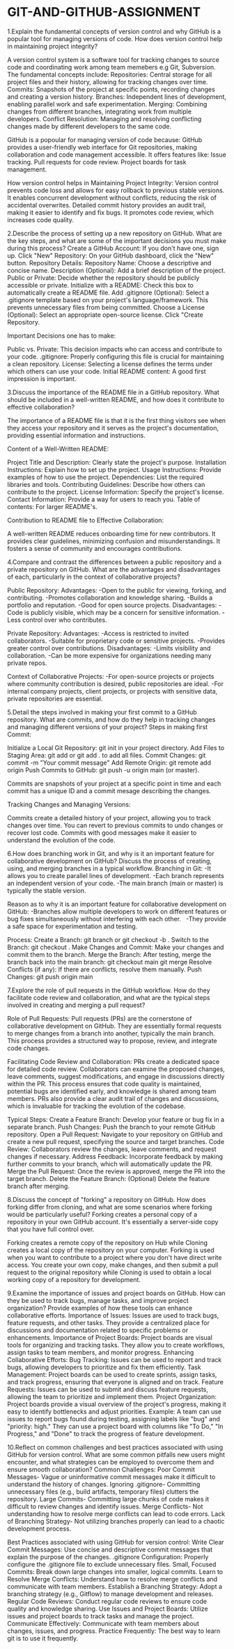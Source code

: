 # GIT-AND-GITHUB-ASSIGNMENT
1.Explain the fundamental concepts of version control and why GitHub is a popular tool for managing versions of code. How does version control help in maintaining project integrity?

A version control system is a software tool for tracking changes to source code and coordinating work among team memebers e.g Git, Subversion.
The fundamental concepts include:
Repositories: Central storage for all project files and their history, allowing for tracking changes over time.
Commits: Snapshots of the project at specific points, recording changes and creating a version history.
Branches: Independent lines of development, enabling parallel work and safe experimentation.
Merging: Combining changes from different branches, integrating work from multiple developers.
Conflict Resolution: Managing and resolving conflicting changes made by different developers to the same code.

GitHub is a popoular for managing version of code because:
GitHub provides a user-friendly web interface for Git repositories, making collaboration and code management accessible.
It offers features like:
Issue tracking.
Pull requests for code review.
Project boards for task management.

How version control helps in Maintaining Project Integrity:
Version control prevents code loss and allows for easy rollback to previous stable versions.
It enables concurrent development without conflicts, reducing the risk of accidental overwrites.
Detailed commit history provides an audit trail, making it easier to identify and fix bugs.
It promotes code review, which increases code quality.

2.Describe the process of setting up a new repository on GitHub. What are the key steps, and what are some of the important decisions you must make during this process?
Create a GitHub Account: If you don't have one, sign up.
Click "New" Repository: On your GitHub dashboard, click the "New" button.
Repository Details:
Repository Name: Choose a descriptive and concise name.
Description (Optional): Add a brief description of the project.
Public or Private: Decide whether the repository should be publicly accessible or private.
Initialize with a README: Check this box to automatically create a README file.
Add .gitignore (Optional): Select a .gitignore template based on your project's language/framework. This prevents unnecessary files from being committed.
Choose a License (Optional): Select an appropriate open-source license.
Click "Create Repository.

Important Decisions one has to make:

Public vs. Private: This decision impacts who can access and contribute to your code.
.gitignore: Properly configuring this file is crucial for maintaining a clean repository.
License: Selecting a license defines the terms under which others can use your code.
Initial README content: A good first impression is important.

3.Discuss the importance of the README file in a GitHub repository. What should be included in a well-written README, and how does it contribute to effective collaboration?

The importance of a README file is that it is the first thing visitors see when they access your repository and it serves as the project's documentation, providing essential information and instructions.

Content of a Well-Written README:

Project Title and Description: Clearly state the project's purpose.
Installation Instructions: Explain how to set up the project.
Usage Instructions: Provide examples of how to use the project.
Dependencies: List the required libraries and tools.
Contributing Guidelines: Describe how others can contribute to the project.
License Information: Specify the project's license.
Contact Information: Provide a way for users to reach you.
Table of contents: For larger README's.

Contribution to README file to Effective Collaboration:

A well-written README reduces onboarding time for new contributors.
It provides clear guidelines, minimizing confusion and misunderstandings.
It fosters a sense of community and encourages contributions.

4.Compare and contrast the differences between a public repository and a private repository on GitHub. What are the advantages and disadvantages of each, particularly in the context of collaborative projects?

Public Repository:
Advantages:
-Open to the public for viewing, forking, and contributing.
-Promotes collaboration and knowledge sharing.
-Builds a portfolio and reputation.
-Good for open source projects.
Disadvantages:
-Code is publicly visible, which may be a concern for sensitive information.
-Less control over who contributes.

Private Repository:
Advantages:
-Access is restricted to invited collaborators.
-Suitable for proprietary code or sensitive projects.
-Provides greater control over contributions.
Disadvantages:
-Limits visibility and collaboration.
-Can be more expensive for organizations needing many private repos.

Context of Collaborative Projects:
-For open-source projects or projects where community contribution is desired, public repositories are ideal.
-For internal company projects, client projects, or projects with sensitive data, private repositories are essential.

5.Detail the steps involved in making your first commit to a GitHub repository. What are commits, and how do they help in tracking changes and managing different versions of your project?
Steps in making first Commit: 

Initialize a Local Git Repository: git init in your project directory.
Add Files to Staging Area: git add <filename> or git add . to add all files.
Commit Changes: git commit -m "Your commit message"
Add Remote Origin: git remote add origin <repository URL>
Push Commits to GitHub: git push -u origin main (or master).

Commits are snapshots of your project at a specific point in time and each commit has a unique ID and a commit mesage describing the changes.

Tracking Changes and Managing Versions:

Commits create a detailed history of your project, allowing you to track changes over time.
You can revert to previous commits to undo changes or recover lost code.
Commits with good messages make it easier to understand the evolution of the code.

6.How does branching work in Git, and why is it an important feature for collaborative development on GitHub? Discuss the process of creating, using, and merging branches in a typical workflow.
Branching in Git:
-It allows you to create parallel lines of development.
-Each branch represents an independent version of your code.
-The main branch (main or master) is typically the stable version.

Reason as to why it is an important feature for collaborative development on GitHub:
-Branches allow multiple developers to work on different features or bug fixes simultaneously without interfering with each other.   
-They provide a safe space for experimentation and testing.

Process:
Create a Branch: git branch <branch name> or git checkout -b <branch name>.
Switch to the Branch: git checkout <branch name>.
Make Changes and Commit: Make your changes and commit them to the branch.
Merge the Branch: After testing, merge the branch back into the main branch:
git checkout main
git merge <branch name>
Resolve Conflicts (if any): If there are conflicts, resolve them manually.
Push Changes: git push origin main

7.Explore the role of pull requests in the GitHub workflow. How do they facilitate code review and collaboration, and what are the typical steps involved in creating and merging a pull request?

Role of Pull Requests:
Pull requests (PRs) are the cornerstone of collaborative development on GitHub. They are essentially formal requests to merge changes from a branch into another, typically the main branch. This process provides a structured way to propose, review, and integrate code changes.

Facilitating Code Review and Collaboration:
PRs create a dedicated space for detailed code review. Collaborators can examine the proposed changes, leave comments, suggest modifications, and engage in discussions directly within the PR.
This process ensures that code quality is maintained, potential bugs are identified early, and knowledge is shared among team members.
PRs also provide a clear audit trail of changes and discussions, which is invaluable for tracking the evolution of the codebase.

Typical Steps:
Create a Feature Branch: Develop your feature or bug fix in a separate branch.
Push Changes: Push the branch to your remote GitHub repository.
Open a Pull Request: Navigate to your repository on GitHub and create a new pull request, specifying the source and target branches.
Code Review: Collaborators review the changes, leave comments, and request changes if necessary.
Address Feedback: Incorporate feedback by making further commits to your branch, which will automatically update the PR.
Merge the Pull Request: Once the review is approved, merge the PR into the target branch.
Delete the Feature Branch: (Optional) Delete the feature branch after merging.

8.Discuss the concept of "forking" a repository on GitHub. How does forking differ from cloning, and what are some scenarios where forking would be particularly useful?
Forking creates a personal copy of a repository in your own GitHub account. It's essentially a server-side copy that you have full control over.

Forking creates a remote copy of the repository on Hub while Cloning creates a local copy of the repository on your computer.
Forking is used when you want to contribute to a project where you don't have direct write access. You create your own copy, make changes, and then submit a pull request to the original repository while Cloning is used to obtain a local working copy of a repository for development. 

9.Examine the importance of issues and project boards on GitHub. How can they be used to track bugs, manage tasks, and improve project organization? Provide examples of how these tools can enhance collaborative efforts.
Importance of Issues:
Issues are used to track bugs, feature requests, and other tasks. They provide a centralized place for discussions and documentation related to specific problems or enhancements.
Importance of Project Boards:
Project boards are visual tools for organizing and tracking tasks. They allow you to create workflows, assign tasks to team members, and monitor progress.
Enhancing Collaborative Efforts:
Bug Tracking: Issues can be used to report and track bugs, allowing developers to prioritize and fix them efficiently.
Task Management: Project boards can be used to create sprints, assign tasks, and track progress, ensuring that everyone is aligned and on track.
Feature Requests: Issues can be used to submit and discuss feature requests, allowing the team to prioritize and implement them.
Project Organization: Project boards provide a visual overview of the project's progress, making it easy to identify bottlenecks and adjust priorities.
Example:
A team can use issues to report bugs found during testing, assigning labels like "bug" and "priority: high."
They can use a project board with columns like "To Do," "In Progress," and "Done" to track the progress of feature development.

10.Reflect on common challenges and best practices associated with using GitHub for version control. What are some common pitfalls new users might encounter, and what strategies can be employed to overcome them and ensure smooth collaboration?
Common Challenges: 
Poor Commit Messages- Vague or uninformative commit messages make it difficult to understand the history of changes.
Ignoring .gitignore- Committing unnecessary files (e.g., build artifacts, temporary files) clutters the repository.
Large Commits- Committing large chunks of code makes it difficult to review changes and identify issues.
Merge Conflicts- Not understanding how to resolve merge conflicts can lead to code errors.
Lack of Branching Strategy- Not utilizing branches properly can lead to a chaotic development process.

Best Practices associated with using GitHub for version control:
Write Clear Commit Messages: Use concise and descriptive commit messages that explain the purpose of the changes.
.gitignore Configuration: Properly configure the .gitignore file to exclude unnecessary files.
Small, Focused Commits: Break down large changes into smaller, logical commits.
Learn to Resolve Merge Conflicts: Understand how to resolve merge conflicts and communicate with team members.
Establish a Branching Strategy: Adopt a branching strategy (e.g., Gitflow) to manage development and releases.
Regular Code Reviews: Conduct regular code reviews to ensure code quality and knowledge sharing.
Use Issues and Project Boards: Utilize issues and project boards to track tasks and manage the project.
Communicate Effectively: Communicate with team members about changes, issues, and progress.
Practice Frequently: The best way to learn git is to use it frequently.

